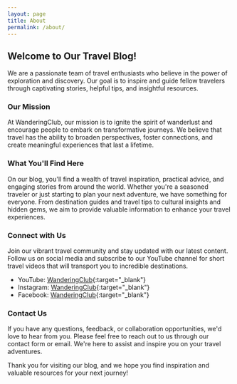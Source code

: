 ```yaml
---
layout: page
title: About
permalink: /about/
---
```


## Welcome to Our Travel Blog!

We are a passionate team of travel enthusiasts who believe in the power of exploration and discovery. Our goal is to inspire and guide fellow travelers through captivating stories, helpful tips, and insightful resources.

### Our Mission

At WanderingClub, our mission is to ignite the spirit of wanderlust and encourage people to embark on transformative journeys. We believe that travel has the ability to broaden perspectives, foster connections, and create meaningful experiences that last a lifetime.

### What You'll Find Here

On our blog, you'll find a wealth of travel inspiration, practical advice, and engaging stories from around the world. Whether you're a seasoned traveler or just starting to plan your next adventure, we have something for everyone. From destination guides and travel tips to cultural insights and hidden gems, we aim to provide valuable information to enhance your travel experiences.

### Connect with Us

Join our vibrant travel community and stay updated with our latest content. Follow us on social media and subscribe to our YouTube channel for short travel videos that will transport you to incredible destinations.

- YouTube: [WanderingClub](https://www.youtube.com/@TheWanderingClub){:target="_blank"}
- Instagram: [WanderingClub](https://www.instagram.com/thewand3ringclub){:target="_blank"}
- Facebook: [WanderingClub](https://www.facebook.com/TheWand3ringClub){:target="_blank"}

### Contact Us

If you have any questions, feedback, or collaboration opportunities, we'd love to hear from you. Please feel free to reach out to us through our contact form or email. We're here to assist and inspire you on your travel adventures.

Thank you for visiting our blog, and we hope you find inspiration and valuable resources for your next journey!
